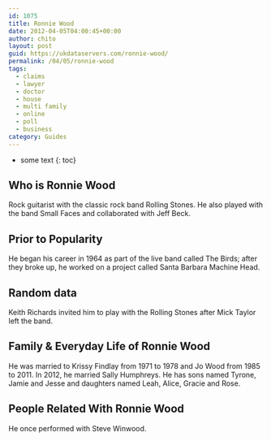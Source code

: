 ```yaml
---
id: 1075
title: Ronnie Wood
date: 2012-04-05T04:00:45+00:00
author: chito
layout: post
guid: https://ukdataservers.com/ronnie-wood/
permalink: /04/05/ronnie-wood
tags:
  - claims
  - lawyer
  - doctor
  - house
  - multi family
  - online
  - poll
  - business
category: Guides
---
```


* some text
{: toc}
          
          
## Who is  Ronnie Wood
                  
                  
                  
Rock guitarist with the classic rock band Rolling Stones. He also played with the band Small Faces and collaborated with Jeff Beck. 
                  
                
                
                
## Prior to Popularity 
                  
                  
                  
He began his career in 1964 as part of the live band called The Birds; after they broke up, he worked on a project called Santa Barbara Machine Head.
                  
                
                
                
## Random data 
                  
                  
                  
Keith Richards invited him to play with the Rolling Stones after Mick Taylor left the band.
                  
                
                
                
## Family & Everyday Life of Ronnie Wood
                  
                  
                  
He was married to Krissy Findlay from 1971 to 1978 and Jo Wood from 1985 to 2011. In 2012, he married Sally Humphreys. He has sons named Tyrone, Jamie and Jesse and daughters named Leah, Alice, Gracie and Rose. 
                  
                
                
                
## People Related With  Ronnie Wood
                  
                  
                  
He once performed with Steve Winwood.
                  
                
              
            
          
          
          
    
    
  
